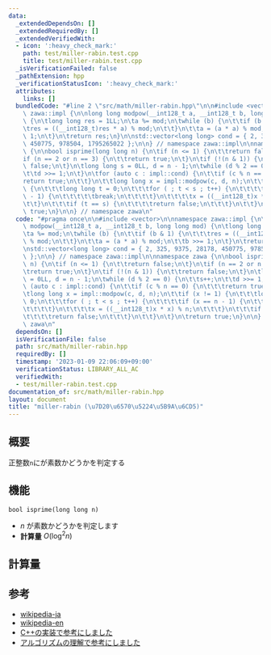 ```yaml
---
data:
  _extendedDependsOn: []
  _extendedRequiredBy: []
  _extendedVerifiedWith:
  - icon: ':heavy_check_mark:'
    path: test/miller-rabin.test.cpp
    title: test/miller-rabin.test.cpp
  _isVerificationFailed: false
  _pathExtension: hpp
  _verificationStatusIcon: ':heavy_check_mark:'
  attributes:
    links: []
  bundledCode: "#line 2 \"src/math/miller-rabin.hpp\"\n\n#include <vector>\n\nnamespace\
    \ zawa::impl {\n\nlong long modpow(__int128_t a, __int128_t b, long long mod)\
    \ {\n\tlong long res = 1LL;\n\ta %= mod;\n\twhile (b) {\n\t\tif (b & 1) {\n\t\t\
    \tres = ((__int128_t)res * a) % mod;\n\t\t}\n\t\ta = (a * a) % mod;\n\t\tb >>=\
    \ 1;\n\t}\n\treturn res;\n}\n\nstd::vector<long long> cond = { 2, 325, 9375, 28178,\
    \ 450775, 978504, 1795265022 };\n\n} // namespace zawa::impl\n\nnamespace zawa\
    \ {\n\nbool isprime(long long n) {\n\tif (n <= 1) {\n\t\treturn false;\n\t}\n\t\
    if (n == 2 or n == 3) {\n\t\treturn true;\n\t}\n\tif (!(n & 1)) {\n\t\treturn\
    \ false;\n\t}\n\tlong long s = 0LL, d = n - 1;\n\twhile (d % 2 == 0) {\n\t\ts++;\n\
    \t\td >>= 1;\n\t}\n\tfor (auto c : impl::cond) {\n\t\tif (c % n == 0) {\n\t\t\t\
    return true;\n\t\t}\n\t\tlong long x = impl::modpow(c, d, n);\n\t\tif (x != 1)\
    \ {\n\t\t\tlong long t = 0;\n\t\t\tfor ( ; t < s ; t++) {\n\t\t\t\tif (x == n\
    \ - 1) {\n\t\t\t\t\tbreak;\n\t\t\t\t}\n\t\t\t\tx = ((__int128_t)x * x) % n;\n\t\
    \t\t}\n\t\t\tif (t == s) {\n\t\t\t\treturn false;\n\t\t\t}\n\t\t}\n\t}\n\treturn\
    \ true;\n}\n\n} // namespace zawa\n"
  code: "#pragma once\n\n#include <vector>\n\nnamespace zawa::impl {\n\nlong long\
    \ modpow(__int128_t a, __int128_t b, long long mod) {\n\tlong long res = 1LL;\n\
    \ta %= mod;\n\twhile (b) {\n\t\tif (b & 1) {\n\t\t\tres = ((__int128_t)res * a)\
    \ % mod;\n\t\t}\n\t\ta = (a * a) % mod;\n\t\tb >>= 1;\n\t}\n\treturn res;\n}\n\
    \nstd::vector<long long> cond = { 2, 325, 9375, 28178, 450775, 978504, 1795265022\
    \ };\n\n} // namespace zawa::impl\n\nnamespace zawa {\n\nbool isprime(long long\
    \ n) {\n\tif (n <= 1) {\n\t\treturn false;\n\t}\n\tif (n == 2 or n == 3) {\n\t\
    \treturn true;\n\t}\n\tif (!(n & 1)) {\n\t\treturn false;\n\t}\n\tlong long s\
    \ = 0LL, d = n - 1;\n\twhile (d % 2 == 0) {\n\t\ts++;\n\t\td >>= 1;\n\t}\n\tfor\
    \ (auto c : impl::cond) {\n\t\tif (c % n == 0) {\n\t\t\treturn true;\n\t\t}\n\t\
    \tlong long x = impl::modpow(c, d, n);\n\t\tif (x != 1) {\n\t\t\tlong long t =\
    \ 0;\n\t\t\tfor ( ; t < s ; t++) {\n\t\t\t\tif (x == n - 1) {\n\t\t\t\t\tbreak;\n\
    \t\t\t\t}\n\t\t\t\tx = ((__int128_t)x * x) % n;\n\t\t\t}\n\t\t\tif (t == s) {\n\
    \t\t\t\treturn false;\n\t\t\t}\n\t\t}\n\t}\n\treturn true;\n}\n\n} // namespace\
    \ zawa\n"
  dependsOn: []
  isVerificationFile: false
  path: src/math/miller-rabin.hpp
  requiredBy: []
  timestamp: '2023-01-09 22:06:09+09:00'
  verificationStatus: LIBRARY_ALL_AC
  verifiedWith:
  - test/miller-rabin.test.cpp
documentation_of: src/math/miller-rabin.hpp
layout: document
title: "miller-rabin (\u7D20\u6570\u5224\u5B9A\u6CD5)"
---
```


## 概要
正整数`n`にが素数かどうかを判定する

##  機能
`bool isprime(long long n)`
- $n$ が素数かどうかを判定します
- **計算量** $O(\log ^ 2 n)$

## 計算量

## 参考

- [wikipedia-ja](https://ja.wikipedia.org/wiki/%E3%83%9F%E3%83%A9%E3%83%BC%E2%80%93%E3%83%A9%E3%83%93%E3%83%B3%E7%B4%A0%E6%95%B0%E5%88%A4%E5%AE%9A%E6%B3%95)
- [wikipedia-en](https://en.wikipedia.org/wiki/Miller%E2%80%93Rabin_primality_test)
- [C++の実装で参考にしました](https://algo-method.com/tasks/513/editorial)
- [アルゴリズムの理解で参考にしました](https://qiita.com/Kiri8128/items/eca965fe86ea5f4cbb98)
